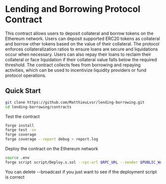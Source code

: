 # Lending and Borrowing Protocol Contract

This contract allows users to deposit collateral and borrow tokens on the Ethereum network. Users can deposit supported ERC20 tokens as collateral and borrow other tokens based on the value of their collateral. The protocol enforces collateralization ratios to ensure loans are secure and liquidations occur when necessary.
Users can also repay their loans to reclaim their collateral or face liquidation if their collateral value falls below the required threshold.
The contract collects fees from borrowing and repaying activities, which can be used to incentivize liquidity providers or fund protocol operations.

## Quick Start

```bash
git clone https://github.com/MatthieuLvsr/lending-borrowing.git
cd lending-borrowing/contracts
```

Test the contract

```bash
forge install
forge test -vv
forge coverage
forge coverage --report debug > report.log
```

Deploy the contract on the Ethereum network

```bash
source .env
forge script script/Deploy.s.sol --rpc-url $RPC_URL --sender $PUBLIC_WALLET_ADDRESS --private-key $PRIVATE_KEY -vvvv --broadcast
```

You can delete --broadcast if you just want to see if the deployment script is correct
